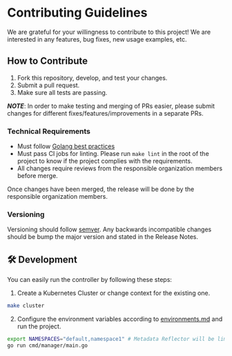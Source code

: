 # Contributing Guidelines

We are grateful for your willingness to contribute to this project! We are interested in any features, bug fixes, new usage examples, etc.

## How to Contribute

1. Fork this repository, develop, and test your changes.
2. Submit a pull request.
3. Make sure all tests are passing.

***NOTE***: In order to make testing and merging of PRs easier, please submit changes for different fixes/features/improvements in a separate PRs.

### Technical Requirements

* Must follow [Golang best practices](https://go.dev/doc/effective_go)
* Must pass CI jobs for linting. Please run `make lint` in the root of the project to know if the project complies with the requirements.
* All changes require reviews from the responsible organization members before merge.

Once changes have been merged, the release will be done by the responsible organization members.

### Versioning

Versioning should follow [semver](https://semver.org/). Any backwards incompatible changes should be bump the major version and stated in the Release Notes.

## 🛠 Development

You can easily run the controller by following these steps:

1) Create a Kubernetes Cluster or change context for the existing one.

```bash
make cluster
```

2) Configure the environment variables according to [environments.md](environments.md) and run the project.

```bash
export NAMESPACES="default,namespace1" # Metadata Reflector will be limited to these namespaces
go run cmd/manager/main.go
```
